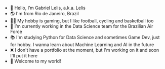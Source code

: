 - 👋 Hello, I’m Gabriel Lelis, a.k.a. Lelis
- 🌎 I'm from Rio de Janeiro, Brazil
- 🚴‍♂️ My hobby is gaming, but I like football, cycling and basketball too
- 💼 I’m currently working in the Data Science team for the Brazilian Air Force
- 📚 I'm studying Python for Data Science and sometimes Game Dev, just for hobby. I wanna learn about Machine Learning and AI in the future
- ❌ I don't have a portfolio at the moment, but I'm working on it and soon I'll put it here
- 👋 Welcome to my world!
